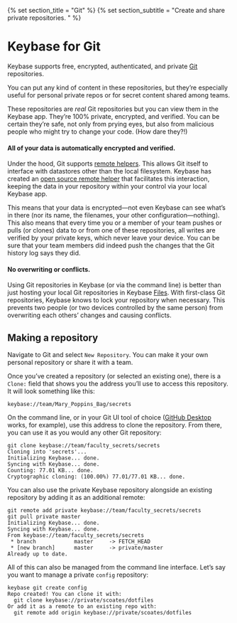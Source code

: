 {% set section_title = "Git" %}
{% set section_subtitle = "Create and share private repositories. " %}

# Keybase for Git
Keybase supports free, encrypted, authenticated, and private [Git](https://git-scm.com/) repositories.

You can put any kind of content in these repositories, but they’re especially useful for personal private repos or for secret content shared among teams.

These repositories are *real* Git repositories but you can view them in the Keybase app. They’re 100% private, encrypted, and verified. You can be certain they’re safe, not only from prying eyes, but also from malicious people who might try to change your code. (How dare they?!)

#### All of your data is automatically encrypted and verified.
Under the hood, Git supports [remote helpers](https://git-scm.com/docs/git-remote-helpers). This allows Git itself to interface with datastores other than the local filesystem. Keybase has created an [open source remote helper](https://github.com/keybase/client/tree/master/go/kbfs/kbfsgit/) that facilitates this interaction, keeping the data in your repository within your control via your local Keybase app.

This means that your data is encrypted—not even Keybase can see what’s in there (nor its name, the filenames, your other configuration—nothing). This also means that every time you or a member of your team pushes or pulls (or clones) data to or from one of these repositories, all writes are verified by your private keys, which never leave your device. You can be sure that your team members did indeed push the changes that the Git history log says they did.

#### No overwriting or conflicts.
Using Git repositories in Keybase (or via the command line) is better than just hosting your local Git repositories in Keybase [Files](/files). With first-class Git repositories, Keybase knows to lock your repository when necessary. This prevents two people (or two devices controlled by the same person) from overwriting each others’ changes and causing conflicts.

## Making a repository
Navigate to Git and select `New Repository`. You can make it your own personal repository or share it with a team.

Once you’ve created a repository (or selected an existing one), there is a `Clone:` field that shows you the address you’ll use to access this repository. It will look something like this:

```
keybase://team/Mary_Poppins_Bag/secrets
```

On the command line, or in your Git UI tool of choice ([GitHub Desktop](https://desktop.github.com/) works, for example),  use this address to clone the repository. From there, you can use it as you would any other Git repository:

```
git clone keybase://team/faculty_secrets/secrets
Cloning into 'secrets'...
Initializing Keybase... done.
Syncing with Keybase... done.
Counting: 77.01 KB... done.
Cryptographic cloning: (100.00%) 77.01/77.01 KB... done.
```

You can also use the private Keybase repository alongside an existing repository by adding it as an additional remote:

```
git remote add private keybase://team/faculty_secrets/secrets
git pull private master
Initializing Keybase... done.
Syncing with Keybase... done.
From keybase://team/faculty_secrets/secrets
 * branch            master     -> FETCH_HEAD
 * [new branch]      master     -> private/master
Already up to date.
```

All of this can also be managed from the command line interface. Let’s say you want to manage a private `config` repository:

```
keybase git create config
Repo created! You can clone it with:
  git clone keybase://private/scoates/dotfiles
Or add it as a remote to an existing repo with:
  git remote add origin keybase://private/scoates/dotfiles
```


